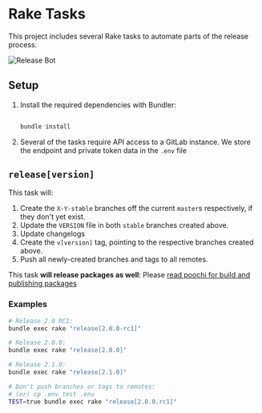 # Rake Tasks

This project includes several Rake tasks to automate parts of the release
process.

![Release Bot](https://gitlab.com/rioos/ottavada/raw/2-0-stable/images/ottavada.png)

## Setup

1. Install the required dependencies with Bundler:

    ```sh

    bundle install

    ```

1. Several of the tasks require API access to a GitLab instance. We store the
   endpoint and private token data in the `.env` file

## `release[version]`

This task will:

1. Create the `X-Y-stable` branches off the current `master`s respectively, if they don't yet exist.
2. Update the `VERSION` file in both `stable` branches created above.
3. Update changelogs
4. Create the `v[version]` tag, pointing to the respective
   branches created above.
5. Push all newly-created branches and tags to all remotes.

This task **will release packages as well**: Please [read poochi for build and publishing packages](https://gitlab.com/rioos/poochi.git)

### Examples

```sh
# Release 2.0 RC1:
bundle exec rake "release[2.0.0-rc1]"

# Release 2.0.0:
bundle exec rake "release[2.0.0]"

# Release 2.1.0:
bundle exec rake "release[2.1.0]"

# Don't push branches or tags to remotes:
# (or) cp .env_test .env
TEST=true bundle exec rake "release[2.0.0.rc1]"

```
